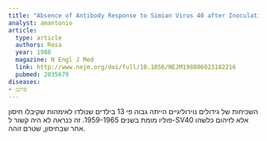 ```yaml
---
title: "Absence of Antibody Response to Simian Virus 40 after Inoculation with Killed-Poliovirus Vaccine of Mothers of Offspring with Neurologic Tumors"
analyst: amantonio
article:
  type: article
  authors: Rosa
  year: 1988
  magazine: N Engl J Med
  link: http://www.nejm.org/doi/full/10.1056/NEJM198806023182216
  pubmed: 2835679
diseases:
- סרטן
---
```


השכיחות של גידולים נוירוליגיים הייתה גבוה פי 13 בילדים שנולדו לאימהות שקיבלו חיסון פוליו מומת בשנים 1959-1965. זה כנראה לא היה קשור ל-SV40 אלא לזיהום כלשהו אחר שבחיסון, שטרם זוהה.
